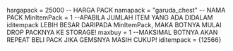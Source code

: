hargapack = 25000 -- HARGA PACK
namapack = "garuda_chest" -- NAMA PACK
MinItemPack = 1 --APABILA JUMLAH ITEM YANG ADA DIDALAM iditempack LEBIH BESAR DARIPADA MinItemPack, MAKA BOTNYA MULAI DROP PACKNYA KE STORAGE!
maxbuy = 1 --MAKSIMAL BOTNYA AKAN REPEAT BELI PACK JIKA GEMSNYA MASIH CUKUP!
iditempack = {12566}
